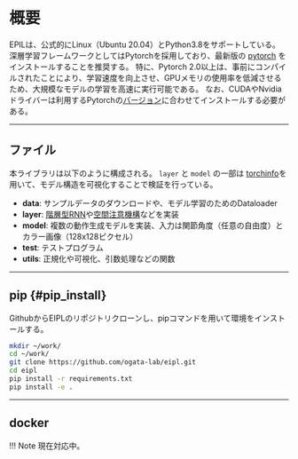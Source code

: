 # 概要

EPILは、公式的にLinux（Ubuntu 20.04）とPython3.8をサポートしている。
深層学習フレームワークとしてはPytorchを採用しており、最新版の [pytorch](https://pytorch.org/get-started/locally/) をインストールすることを推奨する。
特に、Pytorch 2.0以上は、事前にコンパイルされたことにより、学習速度を向上させ、GPUメモリの使用率を低減させるため、大規模なモデルの学習を高速に実行可能である。
なお、CUDAやNvidiaドライバーは利用するPytorchの[バージョン](https://pytorch.org/get-started/previous-versions/)に合わせてインストールする必要がある。

----
## ファイル
本ライブラリは以下のように構成される。
`layer` と `model` の一部は [torchinfo](https://github.com/TylerYep/torchinfo)を用いて、モデル構造を可視化することで検証を行っている。

- **data**: サンプルデータのダウンロードや、モデル学習のためのDataloader
- **layer**: [階層型RNN](../zoo/MTRNN.md)や[空間注意機構](../model/SARNN.md#spatial_softmax)などを実装
- **model**: 複数の動作生成モデルを実装、入力は関節角度（任意の自由度）とカラー画像（128x128ピクセル）
- **test**: テストプログラム
- **utils**: 正規化や可視化、引数処理などの関数

----
## pip {#pip_install}

GithubからEIPLのリポジトリクローンし、pipコマンドを用いて環境をインストールする。

```bash linenums="1"
mkdir ~/work/
cd ~/work/
git clone https://github.com/ogata-lab/eipl.git
cd eipl
pip install -r requirements.txt
pip install -e .
```

----
## docker

!!! Note
    現在対応中。